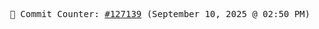 <p align="center">
    <samp>
        📮 Commit Counter: <a href="https://github.com/Javascript-void0/Javascript-void0/commits/main">#127139</a> (September 10, 2025 @ 02:50 PM)
    </samp>
</p>